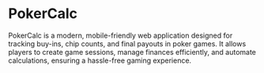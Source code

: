 # PokerCalc
PokerCalc is a modern, mobile-friendly web application designed for tracking buy-ins, chip counts, and final payouts in poker games. It allows players to create game sessions, manage finances efficiently, and automate calculations, ensuring a hassle-free gaming experience.
